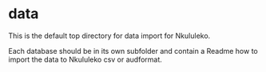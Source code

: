 # data

This is the default top directory for data import for Nkululeko.

Each database should be in its own subfolder and contain a Readme how to import the data to Nkululeko csv or audformat.
